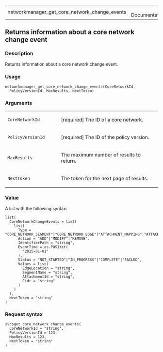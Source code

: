 <table style="width: 100%;">
<tbody>
<tr class="odd">
<td>networkmanager_get_core_network_change_events</td>
<td style="text-align: right;">R Documentation</td>
</tr>
</tbody>
</table>

## Returns information about a core network change event

### Description

Returns information about a core network change event.

### Usage

    networkmanager_get_core_network_change_events(CoreNetworkId,
      PolicyVersionId, MaxResults, NextToken)

### Arguments

<table>
<colgroup>
<col style="width: 35%" />
<col style="width: 65%" />
</colgroup>
<tbody>
<tr class="odd">
<td><code
id="networkmanager_get_core_network_change_events_:_CoreNetworkId">CoreNetworkId</code></td>
<td><p>[required] The ID of a core network.</p></td>
</tr>
<tr class="even">
<td><code
id="networkmanager_get_core_network_change_events_:_PolicyVersionId">PolicyVersionId</code></td>
<td><p>[required] The ID of the policy version.</p></td>
</tr>
<tr class="odd">
<td><code
id="networkmanager_get_core_network_change_events_:_MaxResults">MaxResults</code></td>
<td><p>The maximum number of results to return.</p></td>
</tr>
<tr class="even">
<td><code
id="networkmanager_get_core_network_change_events_:_NextToken">NextToken</code></td>
<td><p>The token for the next page of results.</p></td>
</tr>
</tbody>
</table>

### Value

A list with the following syntax:

    list(
      CoreNetworkChangeEvents = list(
        list(
          Type = "CORE_NETWORK_SEGMENT"|"CORE_NETWORK_EDGE"|"ATTACHMENT_MAPPING"|"ATTACHMENT_ROUTE_PROPAGATION"|"ATTACHMENT_ROUTE_STATIC"|"CORE_NETWORK_CONFIGURATION"|"SEGMENTS_CONFIGURATION"|"SEGMENT_ACTIONS_CONFIGURATION"|"ATTACHMENT_POLICIES_CONFIGURATION",
          Action = "ADD"|"MODIFY"|"REMOVE",
          IdentifierPath = "string",
          EventTime = as.POSIXct(
            "2015-01-01"
          ),
          Status = "NOT_STARTED"|"IN_PROGRESS"|"COMPLETE"|"FAILED",
          Values = list(
            EdgeLocation = "string",
            SegmentName = "string",
            AttachmentId = "string",
            Cidr = "string"
          )
        )
      ),
      NextToken = "string"
    )

### Request syntax

    svc$get_core_network_change_events(
      CoreNetworkId = "string",
      PolicyVersionId = 123,
      MaxResults = 123,
      NextToken = "string"
    )
